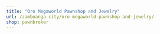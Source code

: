 ```yaml
---
title: "Oro Megaworld Pawnshop and Jewelry"
url: /zamboanga-city/oro-megaworld-pawnshop-and-jewelry/
shop: pawnbroker
---
```

